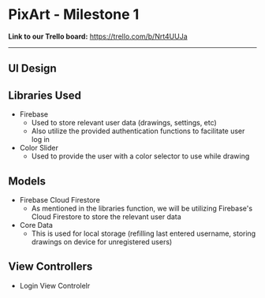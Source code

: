 # PixArt - Milestone 1

**Link to our Trello board:** https://trello.com/b/Nrt4UUJa

---

## UI Design



## Libraries Used
* Firebase
    * Used to store relevant user data (drawings, settings, etc)
    * Also utilize the provided authentication functions to facilitate user log in
*  Color Slider
    * Used to provide the user with a color selector to use while drawing



## Models
* Firebase Cloud Firestore
    * As mentioned in the libraries function, we will be utilizing Firebase's Cloud Firestore to store the relevant user data
* Core Data
    * This is used for local storage (refilling last entered username, storing drawings on device for unregistered users)


## View Controllers
* Login View Controlelr
